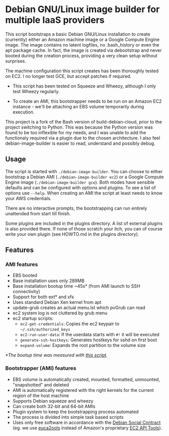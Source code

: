 # Debian GNU/Linux image builder for multiple IaaS providers #

This script bootstraps a basic Debian GNU/Linux installation to create
(currently) either an Amazon machine image or a Google Compute Engine
image. The image contains no latent logfiles, no .bash\_history or
even the apt package cache. In fact, the image is created via
debootstrap and never booted during the creation process, providing a
very clean setup without surprises.

The machine configuration this script creates has been thoroughly
tested on EC2. I no longer test GCE, but accept patches if required.

* This script has been tested on Squeeze and Wheezy, although I only
  test Wheezy regularly.

* To create an AMI, this bootstrapper needs to be run on an Amazon EC2
  instance - we'll be attaching an EBS volume temporarily during
  execution.

This project is a fork of the Bash version of build-debian-cloud,
prior to the project switching to Python. This was because the Python
version was found to be too inflexible for my needs, and I was unable
to add the functionaly required via a plugin due to the chosen
architecture. I also feel debian-image-builder is easier to read,
understand and possibly debug.


## Usage ##

The script is started with ``./debian-image-builder``.  You can choose
to either bootstrap a Debian AMI (``./debian-image-builder ec2``) or a
Google Compute Engine image (``./debian-image-builder gce``).  Both
modes have sensible defaults and can be configured with options and
plugins.  To see a list of options use ``--help``.  When creating an
AMI the script at least needs to know your AWS credentials.

There are no interactive prompts, the bootstrapping can run entirely
unattended from start till finish.

Some plugins are included in the plugins directory. A list of external
plugins is also provided there. If none of those scratch your itch,
you can of course write your own plugin (see HOWTO.md in the plugins
directory).


## Features ##

### AMI features ###

* EBS booted
* Base installation uses only 289MB
* Base installation bootup time ~45s* (from AMI launch to SSH connectivity)
* Support for both ext* and xfs
* Uses standard Debian Xen kernel from apt
* update-grub creates an actual menu.lst which pvGrub can read
* ec2 system log is not cluttered by grub menu
* ec2 startup scripts:
  * `ec2-get-credentials`: Copies the ec2 keypair to `~/.ssh/authorized_keys`
  * `ec2-run-user-data`: If the userdata starts with `#!` it will be executed
  * `generate-ssh-hostkeys`: Generates hostkeys for sshd on first boot
  * `expand-volume`: Expands the root partition to the volume size

*\*The bootup time was measured with [this script](https://gist.github.com/3813743).*

### Bootstrapper (AMI) features ###

* EBS volume is automatically created, mounted, formatted, unmounted, "snapshotted" and deleted
* AMI is automatically registered with the right kernels for the current region of the host machine
* Supports Debian squeeze and wheezy
* Can create both 32-bit and 64-bit AMIs
* Plugin system to keep the bootstrapping process automated
* The process is divided into simple task based scripts
* Uses only free software in accordance with the [Debian Social Contract](http://www.debian.org/social_contract)
  (eg. we use [euca2ools](http://www.eucalyptus.com/download/euca2ools)
  instead of Amazon's proprietary [EC2 API Tools](http://aws.amazon.com/developertools/351)).
